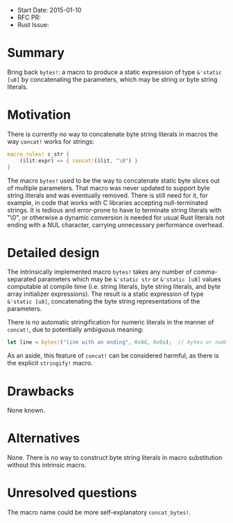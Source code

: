 - Start Date: 2015-01-10
- RFC PR: 
- Rust Issue: 

# Summary

Bring back `bytes!`: a macro to produce a static expression of type
`&'static [u8]` by concatenating the parameters, which may be string or
byte string literals.

# Motivation

There is currently no way to concatenate byte string literals in macros the
way `concat!` works for strings:
```rust
macro_rules! c_str {
    ($lit:expr) => { concat!($lit, "\0") }
}
```

The macro `bytes!` used to be the way to concatenate static byte slices
out of multiple parameters. That macro was never updated to support byte
string literals and was eventually removed. There is still need for it,
for example, in code that works with C libraries accepting null-terminated
strings. It is tedious and error-prone to have to terminate string literals
with "\0", or otherwise a dynamic conversion is needed for usual Rust
literals not ending with a NUL character, carrying unnecessary performance
overhead.

# Detailed design

The intrinsically implemented macro `bytes!` takes any number of
comma-separated parameters which may be `&'static str` or `&'static [u8]`
values computable at compile time (i.e. string literals, byte string literals,
and byte array initializer expressions). The result is a static expression of
type `&'static [u8]`, concatenating the byte string representations of the
parameters.

There is no automatic stringification for numeric literals in the manner of
`concat!`, due to potentially
ambiguous meaning:
```rust
let line = bytes!("line with an ending", 0x0d, 0x0a);  // bytes or numbers?
```

As an aside, this feature of `concat!` can be considered harmful, as there is
the explicit `stringify!` macro.

# Drawbacks

None known.

# Alternatives

None. There is no way to construct byte string literals in macro substitution
without this intrinsic macro.

# Unresolved questions

The macro name could be more self-explanatory `concat_bytes!`.
